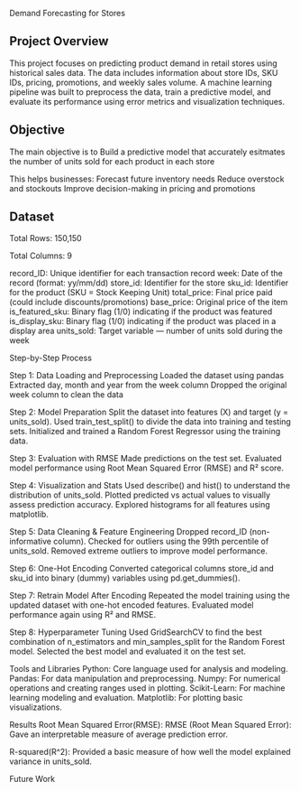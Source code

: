 Demand Forecasting for Stores

## Project Overview
This project focuses on predicting product demand in retail stores using historical sales data. The data includes information about store IDs, SKU IDs, pricing, promotions, and weekly sales volume. A machine learning pipeline was built to preprocess the data, train a predictive model, and evaluate its performance using error metrics and visualization techniques.

## Objective
The main objective is to 
Build a predictive model that accurately esitmates the number of units sold for each product in each store

This helps businesses:
Forecast future inventory needs 
Reduce overstock and stockouts 
Improve decision-making in pricing and promotions 

## Dataset
Total Rows: 150,150

Total Columns: 9

record_ID: Unique identifier for each transaction record
week: Date of the record (format: yy/mm/dd)
store_id: Identifier for the store
sku_id:  Identifier for the product (SKU = Stock Keeping Unit)
total_price:  Final price paid (could include discounts/promotions)
base_price: Original price of the item
is_featured_sku: Binary flag (1/0) indicating if the product was featured
is_display_sku: Binary flag (1/0) indicating if the product was placed in a display area
units_sold: Target variable — number of units sold during the week

Step-by-Step Process

Step 1: Data Loading and Preprocessing
Loaded the dataset using pandas
Extracted day, month and year from the week column
Dropped the original week column to clean the data

Step 2: Model Preparation
Split the dataset into features (X) and target (y = units_sold).
Used train_test_split() to divide the data into training and testing sets.
Initialized and trained a Random Forest Regressor using the training data.

Step 3: Evaluation with RMSE
Made predictions on the test set.
Evaluated model performance using Root Mean Squared Error (RMSE) and R² score.

Step 4: Visualization and Stats
Used describe() and hist() to understand the distribution of units_sold.
Plotted predicted vs actual values to visually assess prediction accuracy.
Explored histograms for all features using matplotlib.

Step 5: Data Cleaning & Feature Engineering
Dropped record_ID (non-informative column).
Checked for outliers using the 99th percentile of units_sold.
Removed extreme outliers to improve model performance.

Step 6: One-Hot Encoding
Converted categorical columns store_id and sku_id into binary (dummy) variables using pd.get_dummies().

Step 7: Retrain Model After Encoding
Repeated the model training using the updated dataset with one-hot encoded features.
Evaluated model performance again using R² and RMSE.

Step 8: Hyperparameter Tuning
Used GridSearchCV to find the best combination of n_estimators and min_samples_split for the Random Forest model.
Selected the best model and evaluated it on the test set.


Tools and Libraries
Python: Core language used for analysis and modeling.
Pandas: For data manipulation and preprocessing.
Numpy:  For numerical operations and creating ranges used in plotting.
Scikit-Learn: For machine learning modeling and evaluation.
Matplotlib: For plotting basic visualizations.


Results
Root Mean Squared Error(RMSE): RMSE (Root Mean Squared Error): Gave an interpretable measure of average prediction error.

R-squared(R^2): Provided a basic measure of how well the model explained variance in units_sold.



Future Work
